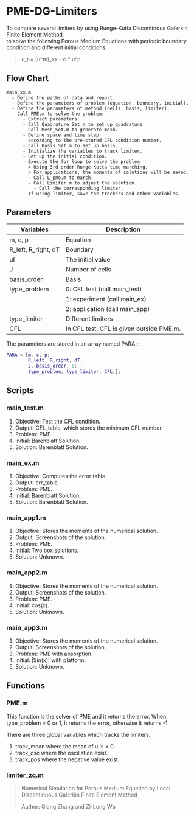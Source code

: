 # PME-DG-Limiters
To compare several limiters 
by using Runge-Kutta Discontinous Galerkin Finite Element Method  
to solve the following Porous Medium Equations
with periodic boundary condition and different initial conditions.
> u_t = (u^m)_xx - c * u^p

## Flow Chart

```
main_xx.m
  - Define the paths of data and report.
  - Define the parameters of problem (equation, boundary, initial).
  - Define the parameters of method (cells, basis, limiter).
  - Call PME.m to solve the problem.
      - Extract parameters.
      - Call Quadrature_Set.m to set up quadrature.
      - Call Mesh_Set.m to generate mesh.
      - Define space and time step
        according to the pre-stored CFL condition number.
      - Call Basis_Set.m to set up basis.
      - Initialize the variables to track limiter.
      - Set up the initial condition.
      - Execute the for loop to solve the problem
        > Using 3rd order Runge-Kutta time marching.
        > For applications, the moments of solutions will be saved.
        - Call L_pme.m to march.
        - Call Limiter.m to adjust the solution.
          - Call the corresponding limiter.
      - If using limiter, save the trackers and other variables.
```

## Parameters
Variables				| Description
----------------------- | -----------
m, c, p					| Equation
R_left, R_right, dT     | Boundary
uI                      | The initial value
J                       | Number of cells
basis_order             | Basis
type_problem            | 0: CFL test (call main_test)
                        | 1: experiment (call main_ex)
                        | 2: application (call main_app)
type_limiter            | Different limiters
CFL                     | In CFL test, CFL is given outside PME.m.

The parameters are stored in an array named PARA :

```Matlab
PARA = [m, c, p;
		R_left, R_right, dT;
		J, basis_order, 0;
		type_problem, type_limiter, CFL;];
```

## Scripts
### main_test.m
1. Objective:  Test the CFL condition.
2. Output:     CFL_table, which stores the minimum CFL number.
3. Problem:    PME.
4. Initial:    Barenblatt Solution.
5. Solution:   Barenblatt Solution.

### main_ex.m
1. Objective:  Computes the error table.
2. Output:     err_table.
3. Problem:    PME.
4. Initial:    Barenblatt Solution.
5. Solution:   Barenblatt Solution.

### main_app1.m
1. Objective:  Stores the moments of the numerical solution.
2. Output:     Screenshots of the solution.
3. Problem:    PME.
4. Initial:    Two box solutions.
5. Solution:   Unknown.

### main_app2.m
1. Objective:  Stores the moments of the numerical solution.
2. Output:     Screenshots of the solution.
3. Problem:    PME.
4. Initial:    cos(x).
5. Solution:   Unknown.

### main_app3.m
1. Objective:  Stores the moments of the numerical solution.
2. Output:     Screenshots of the solution.
3. Problem:    PME with absorption.
4. Initial:    |Sin(x)| with platform.
5. Solution:   Unknown.

## Functions
### PME.m
This function is the solver of PME and it returns the error.
When type_problem = 0 or 1, it returns the error,
otherwise it returns -1.

There are three global variables which tracks the limiters.

1. track_mean  where the mean of u is < 0.
2. track_osc   where the oscillation exist.
3. track_pos   where the negative value exist.

### limiter_zq.m
> Numerical Simulation for Porous Medium Equation
> by Local Discontinuous Galerkin Finite Element Method
>
> Auther: Qiang Zhang and Zi-Long Wu